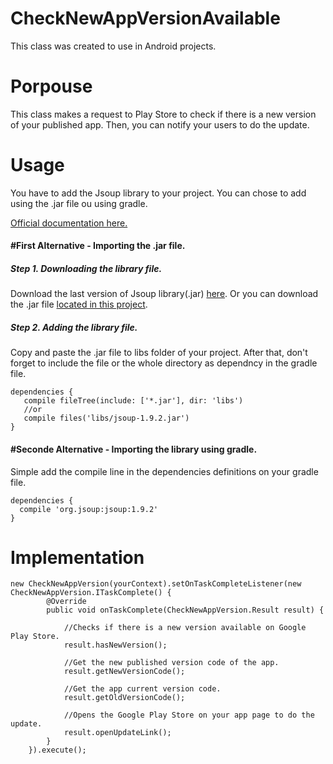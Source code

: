 # CheckNewAppVersionAvailable
This class was created to use in Android projects.

# Porpouse
This class makes a request to Play Store to check if there is a new version of your published app. Then, you can notify your users to do the update.

# Usage

You have to add the Jsoup library to your project. You can chose to add using the .jar file ou using gradle.

[Official documentation here.](https://jsoup.org/download)

#### #First Alternative -  Importing the .jar file.

##### Step 1. Downloading the library file.
  Download the last version of Jsoup library(.jar) [here](https://jsoup.org/download). Or you can download the .jar file [located in this project](https://github.com/jrvansuita/CheckNewAppVersionAvailable/blob/master/jsoup-1.9.2.jar).

##### Step 2. Adding the library file.
  Copy and paste the .jar file to libs folder of your project. After that, don't forget to include the file or the whole directory as dependncy in the gradle file.
 
    dependencies {
       compile fileTree(include: ['*.jar'], dir: 'libs')
       //or
       compile files('libs/jsoup-1.9.2.jar')
    }
 
#### #Seconde Alternative -  Importing the library using gradle.

Simple add the compile line in the dependencies definitions on your gradle file.

    dependencies {
      compile 'org.jsoup:jsoup:1.9.2'
    }


# Implementation

    new CheckNewAppVersion(yourContext).setOnTaskCompleteListener(new CheckNewAppVersion.ITaskComplete() {
            @Override
            public void onTaskComplete(CheckNewAppVersion.Result result) {
                
                //Checks if there is a new version available on Google Play Store.
                result.hasNewVersion();

                //Get the new published version code of the app.
                result.getNewVersionCode();
                
                //Get the app current version code.
                result.getOldVersionCode();
                
                //Opens the Google Play Store on your app page to do the update.
                result.openUpdateLink();
            }
        }).execute();
        

